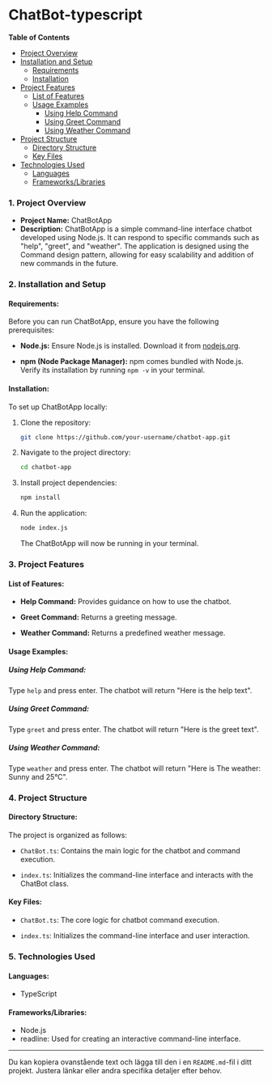 # ChatBot-typescript

**Table of Contents**
- [Project Overview](#project-overview)
- [Installation and Setup](#installation-and-setup)
  - [Requirements](#requirements)
  - [Installation](#installation)
- [Project Features](#project-features)
  - [List of Features](#list-of-features)
  - [Usage Examples](#usage-examples)
    - [Using Help Command](#using-help-command)
    - [Using Greet Command](#using-greet-command)
    - [Using Weather Command](#using-weather-command)
- [Project Structure](#project-structure)
  - [Directory Structure](#directory-structure)
  - [Key Files](#key-files)
- [Technologies Used](#technologies-used)
  - [Languages](#languages)
  - [Frameworks/Libraries](#frameworkslibraries)

### **1. Project Overview**

- **Project Name:** ChatBotApp
- **Description:** ChatBotApp is a simple command-line interface chatbot developed using Node.js. It can respond to specific commands such as "help", "greet", and "weather". The application is designed using the Command design pattern, allowing for easy scalability and addition of new commands in the future.

### **2. Installation and Setup**

#### **Requirements:**

Before you can run ChatBotApp, ensure you have the following prerequisites:

- **Node.js:** Ensure Node.js is installed. Download it from [nodejs.org](https://nodejs.org/).

- **npm (Node Package Manager):** npm comes bundled with Node.js. Verify its installation by running `npm -v` in your terminal.

#### **Installation:**

To set up ChatBotApp locally:

1. Clone the repository:

   ```bash
   git clone https://github.com/your-username/chatbot-app.git
   ```

2. Navigate to the project directory:

   ```bash
   cd chatbot-app
   ```

3. Install project dependencies:

   ```bash
   npm install
   ```

4. Run the application:

   ```bash
   node index.js
   ```

   The ChatBotApp will now be running in your terminal.

### **3. Project Features**

#### **List of Features:**

- **Help Command:** Provides guidance on how to use the chatbot.
  
- **Greet Command:** Returns a greeting message.
  
- **Weather Command:** Returns a predefined weather message.

#### **Usage Examples:**

##### Using Help Command:

Type `help` and press enter. The chatbot will return "Here is the help text".

##### Using Greet Command:

Type `greet` and press enter. The chatbot will return "Here is the greet text".

##### Using Weather Command:

Type `weather` and press enter. The chatbot will return "Here is The weather: Sunny and 25°C".

### **4. Project Structure**

#### **Directory Structure:**

The project is organized as follows:

- `ChatBot.ts`: Contains the main logic for the chatbot and command execution.

- `index.ts`: Initializes the command-line interface and interacts with the ChatBot class.

#### **Key Files:**

- `ChatBot.ts`: The core logic for chatbot command execution.

- `index.ts`: Initializes the command-line interface and user interaction.

### **5. Technologies Used**

#### **Languages:**

- TypeScript

#### **Frameworks/Libraries:**

- Node.js
- readline: Used for creating an interactive command-line interface.

---

Du kan kopiera ovanstående text och lägga till den i en `README.md`-fil i ditt projekt. Justera länkar eller andra specifika detaljer efter behov.

